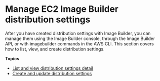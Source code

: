 # Manage EC2 Image Builder distribution settings<a name="manage-distribution-settings"></a>

After you have created distribution settings with Image Builder, you can manage them using the Image Builder console, through the Image Builder API, or with imagebuilder commands in the AWS CLI\. This section covers how to list, view, and create distribution settings\.

**Topics**
+ [List and view distribution settings detail](distribution-settings-detail.md)
+ [Create and update distribution settings](create-distribution-settings.md)